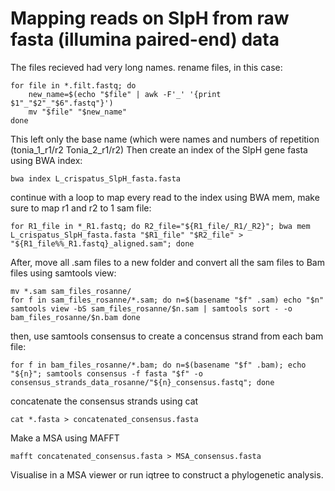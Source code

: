 # Mapping reads on SlpH from raw fasta (illumina paired-end) data
The files recieved had very long names.
rename files, in this case:
```
for file in *.filt.fastq; do
    new_name=$(echo "$file" | awk -F'_' '{print $1"_"$2"_"$6".fastq"}')
    mv "$file" "$new_name"
done 
```
This left only the base name (which were names and numbers of repetition (tonia_1_r1/r2 Tonia_2_r1/r2)
Then create an index of the SlpH gene fasta using BWA index:
```
bwa index L_crispatus_SlpH_fasta.fasta
```

continue with a loop to map every read to the index using BWA mem, make sure to map r1 and r2 to 1 sam file: 
```
for R1_file in *_R1.fastq; do R2_file="${R1_file/_R1/_R2}"; bwa mem L_crispatus_SlpH_fasta.fasta "$R1_file" "$R2_file" > "${R1_file%%_R1.fastq}_aligned.sam"; done
```
After, move all .sam files to a new folder and convert all the sam files to Bam files using samtools view:
```
mv *.sam sam_files_rosanne/
for f in sam_files_rosanne/*.sam; do n=$(basename "$f" .sam) echo "$n" samtools view -bS sam_files_rosanne/$n.sam | samtools sort - -o bam_files_rosanne/$n.bam done
```
then, use samtools consensus to create a concensus strand from each bam file: 
```
for f in bam_files_rosanne/*.bam; do n=$(basename "$f" .bam); echo "${n}"; samtools consensus -f fasta "$f" -o consensus_strands_data_rosanne/"${n}_consensus.fastq"; done
```
concatenate the consensus strands using cat
```
cat *.fasta > concatenated_consensus.fasta
```
Make a MSA using MAFFT
```
mafft concatenated_consensus.fasta > MSA_consensus.fasta
```
Visualise in a MSA viewer or run iqtree to construct a phylogenetic analysis.
